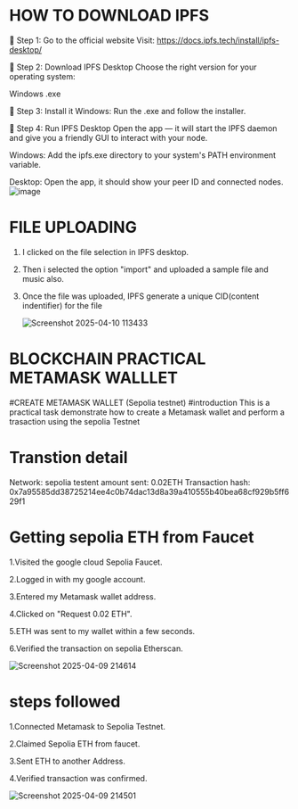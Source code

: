 # HOW TO DOWNLOAD IPFS
🔹 Step 1: Go to the official website
Visit: https://docs.ipfs.tech/install/ipfs-desktop/

🔹 Step 2: Download IPFS Desktop
Choose the right version for your operating system:

Windows .exe


🔹 Step 3: Install it
Windows: Run the .exe and follow the installer.


🔹 Step 4: Run IPFS Desktop
Open the app — it will start the IPFS daemon and give you a friendly GUI to interact with your node.

Windows: Add the ipfs.exe directory to your system's PATH environment variable.


Desktop: Open the app, it should show your peer ID and connected nodes.
![image](https://github.com/user-attachments/assets/d1b6b3e6-a9d0-4e34-b9b1-ce58492f04d7)


# FILE UPLOADING
1. I clicked on the file selection in IPFS desktop.
2. Then i selected the option "import" and uploaded a  sample file and music also.
3. Once the file was uploaded, IPFS generate a unique CID(content indentifier) for the file

   ![Screenshot 2025-04-10 113433](https://github.com/user-attachments/assets/82311470-ef31-4eea-9a42-0f1fdff48bac)


# BLOCKCHAIN PRACTICAL METAMASK WALLLET

#CREATE METAMASK WALLET (Sepolia testnet)
  #introduction 
  This is a practical task demonstrate how to create a Metamask wallet and perform a trasaction using the sepolia Testnet

# Transtion detail
Network: sepolia testent amount sent: 0.02ETH Transaction hash: 0x7a95585dd38725214ee4c0b74dac13d8a39a410555b40bea68cf929b5ff629f1

# Getting sepolia ETH from Faucet 
1.Visited the google cloud Sepolia Faucet.

2.Logged in with my google account.

3.Entered my Metamask wallet address.

4.Clicked on "Request 0.02 ETH".

5.ETH was sent to my wallet within a few seconds.

6.Verified the transaction on sepolia Etherscan.

![Screenshot 2025-04-09 214614](https://github.com/user-attachments/assets/1b00e5dd-08f4-4dbd-84c5-59ee2a21d2c5)


# steps  followed
1.Connected Metamask to Sepolia Testnet.

2.Claimed Sepolia ETH from faucet.

3.Sent ETH to another Address.

4.Verified transaction was confirmed.


![Screenshot 2025-04-09 214501](https://github.com/user-attachments/assets/0eabafe0-46f7-4094-9c74-0d91af31ffba)

   
